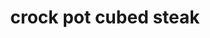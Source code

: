 ---
servings: 6-8 servings
notes:
directions: |-
  * In the bottom of a 6-quart slow cooker, combine cream of chicken soup, french onion soup, packet of au jus and water
  * Stir well
  * Put cubed steak in slow cooker with gravy mixture
  * Can add carrots if desired
  * Cover slow cooker and cook steak on low for 6-8 hours
  * After cooking, it’s time to thicken gravy
  * In a small bowl, whisk together cornstarch and cold water
  * Stir mixture into crock pot and let thicken
  * Serve with mashed potatoes
ingredients: |-
  * 1 packet of au jus gravy mix
  * 1 can cream of chicken soup
  * 1 can french onion soup
  * 1/2 cup water
  * 1 ½-2 pounds cubed steak
  * carrots (optional)
  * to thicken gravy:
  * 3 tbsp. cornstarch
  * 3 tbsp. cold water
rating: 3
ease: easy
category: main course
subcategory: crokcpot
href: 'https://www.thecountrycook.net/crock-pot-cubed-steak-with-gravy/'
totalTime: 8 hours
cookTime: 8 hours
prepTime: 10 minutes
title: crock pot cubed steak
path: /crock-pot-cubed-steak-slow-cooker
---